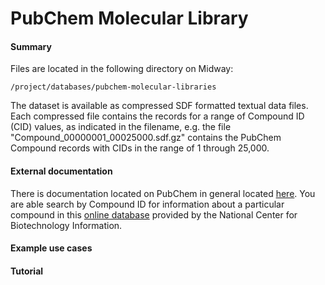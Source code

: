 # PubChem Molecular Library

#### Summary

Files are located in the following directory on Midway:

`/project/databases/pubchem-molecular-libraries`

The dataset is available as compressed SDF formatted textual data files. Each compressed file contains the records for a range of Compound ID (CID) values, as indicated in the filename, e.g. the file "Compound_00000001_00025000.sdf.gz" contains the PubChem Compound records with CIDs in the range of 1 through 25,000.

#### External documentation

There is documentation located on PubChem in general located [here](https://pubchem.ncbi.nlm.nih.gov/help.html). You are able search by Compound ID for information about a particular compound in this [online database](https://www.ncbi.nlm.nih.gov/pccompound) provided by the National Center for Biotechnology Information.

#### Example use cases

#### Tutorial
